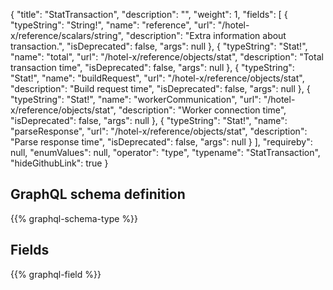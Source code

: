 {
  "title": "StatTransaction",
  "description": "",
  "weight": 1,
  "fields": [
    {
      "typeString": "String!",
      "name": "reference",
      "url": "/hotel-x/reference/scalars/string",
      "description": "Extra information about transaction.",
      "isDeprecated": false,
      "args": null
    },
    {
      "typeString": "Stat!",
      "name": "total",
      "url": "/hotel-x/reference/objects/stat",
      "description": "Total transaction time",
      "isDeprecated": false,
      "args": null
    },
    {
      "typeString": "Stat!",
      "name": "buildRequest",
      "url": "/hotel-x/reference/objects/stat",
      "description": "Build request time",
      "isDeprecated": false,
      "args": null
    },
    {
      "typeString": "Stat!",
      "name": "workerCommunication",
      "url": "/hotel-x/reference/objects/stat",
      "description": "Worker connection time",
      "isDeprecated": false,
      "args": null
    },
    {
      "typeString": "Stat!",
      "name": "parseResponse",
      "url": "/hotel-x/reference/objects/stat",
      "description": "Parse response time",
      "isDeprecated": false,
      "args": null
    }
  ],
  "requireby": null,
  "enumValues": null,
  "operator": "type",
  "typename": "StatTransaction",
  "hideGithubLink": true
}
## GraphQL schema definition

{{% graphql-schema-type %}}

## Fields

{{% graphql-field %}}

